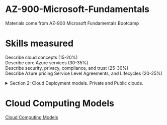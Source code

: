 # AZ-900-Microsoft-Fundamentals
Materials come from AZ-900 Microsoft Fundamentals Bootcamp

# Skills measured
Describe cloud concepts (15-20%)  
Describe core Azure services (30-35%)  
Describe security, privacy, compliance, and trust (25-30%)  
Describe Azure pricing Service Level Agreements, and Lifecycles (20-25%)  

<details>
<summary>Section 2: Cloud Deployment models. Private and Public clouds.</summary>

[basis](images/1-cloud-computing/1-cloud-computing.png)
[basis](images/1-cloud-computing/2-difference.png)
[basis](images/1-cloud-computing/3-azure-public-cloud-advantages.png)
[basis](images/1-cloud-computing/4-azure-public-cloud-disadvantages.png)
[basis](images/1-cloud-computing/5-azure-private-cloud-advantages.png)
[basis](images/1-cloud-computing/6-azure-hybrid-cloud-advantages.png)

</details>

# Cloud Computing Models
[Cloud Computing Models](pdf-files/section-2/2.4+Cloud+Computing+Models.pdf)
